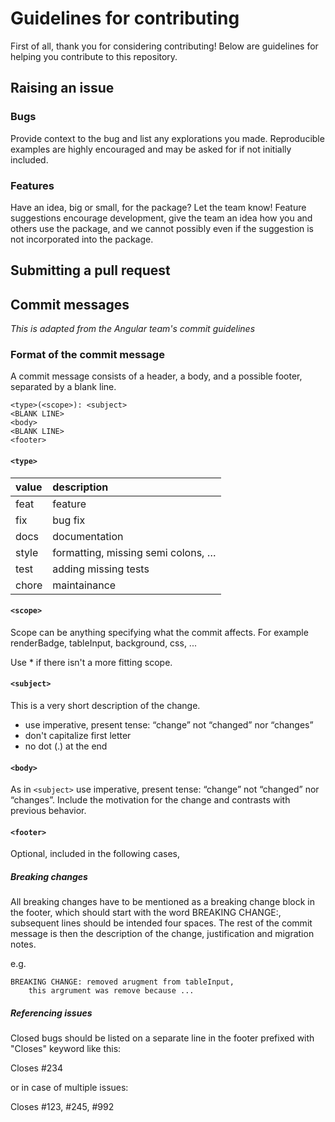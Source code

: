 # Guidelines for contributing

First of all, thank you for considering contributing! Below are guidelines for helping you contribute to this repository. 

## 

## Raising an issue

### Bugs

Provide context to the bug and list any explorations you made. Reproducible examples are highly encouraged and may be asked for if not initially included.

### Features

Have an idea, big or small, for the package? Let the team know! Feature suggestions encourage development, give the team an idea how you and others use the package, and we cannot possibly even if the suggestion is not incorporated into the package. 

## Submitting a pull request

## Commit messages

*This is adapted from the Angular team's commit guidelines*

### Format of the commit message

A commit message consists of a header, a body, and a possible footer, separated by a blank line.

```
<type>(<scope>): <subject>
<BLANK LINE>
<body>
<BLANK LINE>
<footer>
```

#### `<type>`

| value  | description |
| :----- | :----------- |
| feat  | feature |
| fix   | bug fix |
| docs  | documentation |
| style | formatting, missing semi colons, … |
| test  | adding missing tests |
| chore | maintainance |

#### `<scope>`

Scope can be anything specifying what the commit affects. For example renderBadge, tableInput, background, css, ...

Use * if there isn't a more fitting scope.

#### `<subject>`

This is a very short description of the change. 

* use imperative, present tense: “change” not “changed” nor “changes” 
* don't capitalize first letter
* no dot (.) at the end

#### `<body>`

As in `<subject>` use imperative, present tense: “change” not “changed” nor “changes”. Include the motivation for the change and contrasts with previous behavior.

#### `<footer>`

Optional, included in the following cases, 

##### Breaking changes

All breaking changes have to be mentioned as a breaking change block in the footer, which should start with the word BREAKING CHANGE:, subsequent lines should be intended four spaces. The rest of the commit message is then the description of the change, justification and migration notes. 

e.g.
```
BREAKING CHANGE: removed arugment from tableInput,
    this argrument was remove because ...
```

##### Referencing issues

Closed bugs should be listed on a separate line in the footer prefixed with "Closes" keyword like this:

Closes #234

or in case of multiple issues:

Closes #123, #245, #992
